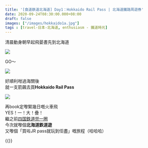 ```yaml
---
title: '[食道鉄道北海道] Day1：Hokkaido Rail Pass | 北海道鐵路周遊券'
date: 2020-09-24T08:30:00.000+08:00
draft: false
images: ["/images/hokkaido1a.jpg"]
tags : [travel-日本-北海道, enthusiasm - 鐵道時光]
---
```


清晨動身朝早起飛晏晝先到北海道

![](/images/hokkaido1a1.jpg)

GO～  

![](/images/hokkaido1a2.jpg)

好順利咁過海關後  
就一支箭飆去買**Hokkaido Rail Pass**  

![](/images/hokkaido1a3.jpg)

再book定嚟緊幾日嘅火車飛  
YES！一！大！疊！  
繼之前[四国鉄道兜一圈](https://hidie.net/shikoku8d7n/)  
今次就嚟個**北海道鉄道遊**  
又嚟個「買咗JR pass就玩到佢盡」嘅旅程（哈哈哈）  
  
  
{{<hokkaido>}}
